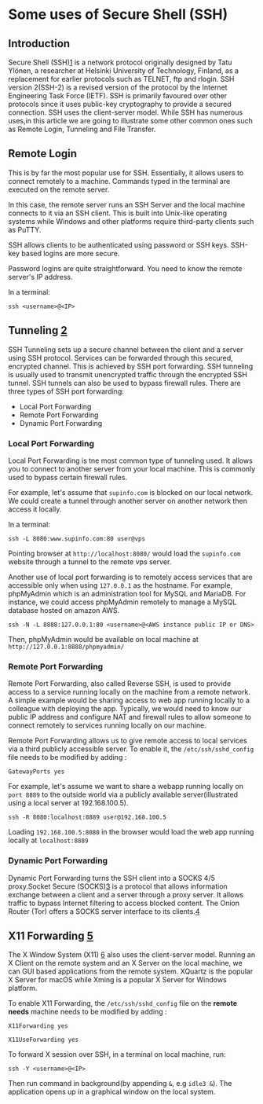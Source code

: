 # Some uses of Secure Shell (SSH)

## Introduction
Secure Shell (SSH)[1](https://en.wikipedia.org/wiki/Secure_Shell) is a network protocol originally designed by Tatu Ylönen, a researcher at Helsinki University of Technology, Finland, as a replacement for earlier protocols such as TELNET, ftp and rlogin. SSH version 2(SSH-2) is a revised version of the protocol by the Internet Engineering Task Force (IETF). SSH is primarily favoured over other protocols since it uses public-key cryptography to provide a secured connection. SSH uses the client-server model. While SSH has numerous uses,in this article we are going to illustrate some other common ones such as Remote Login,  Tunneling and File Transfer. 

## Remote Login
This is by far the most popular use for SSH. Essentially, it allows users to connect remotely to a machine. Commands typed in the terminal are executed on the remote server. 

In this case, the remote server runs an SSH Server and the local machine connects to it via an SSH client. This is built into Unix-like operating systems while Windows and other platforms require third-party clients such as PuTTY.

SSH allows clients to be authenticated using password or SSH keys. SSH-key based logins are more secure.

Password logins are quite straightforward. You need to know the remote server's IP address.

In a terminal:
```shell
ssh <username>@<IP>
```

## Tunneling [2](https://en.wikipedia.org/wiki/Tunneling_protocol#Secure_Shell_tunneling) 

SSH Tunneling sets up a secure channel between the client and a server using SSH protocol. Services can be forwarded through this secured, encrypted channel. This is achieved by SSH port forwarding. SSH tunneling is usually used to transmit unencrypted traffic through the encrypted SSH tunnel. SSH tunnels can also be used to bypass firewall rules. There are three types of SSH port forwarding:
- Local Port Forwarding
- Remote Port Forwarding
- Dynamic Port Forwarding

### Local Port Forwarding
Local Port Forwarding is tne most common type of tunneling used. It allows you to connect to another server from your local machine. This is commonly used to bypass certain firewall rules. 

For example, let's assume that `supinfo.com` is blocked on our local network. We could create a tunnel through another server on another network then access it locally.

In a terminal:


```shell
ssh -L 8080:www.supinfo.com:80 user@vps
```
Pointing browser at `http://localhost:8080/` would load the `supinfo.com` website through a tunnel to the remote vps server.

Another use of local port forwarding is to remotely access services that are accessible only when using `127.0.0.1` as the hostname. For example, phpMyAdmin which is an administration tool for MySQL and MariaDB. For instance, we could access phpMyAdmin remotely to manage a MySQL database hosted on amazon AWS. 

```shell
ssh -N -L 8888:127.0.0.1:80 <username>@<AWS instance public IP or DNS>
```
Then, phpMyAdmin would be available on local machine at `http://127.0.0.1:8888/phpmyadmin/`

### Remote Port Forwarding
Remote Port Forwarding, also called Reverse SSH, is used to provide access to a service running locally on the machine from a remote network. A simple example would be sharing access to web app running locally to a colleague with deploying the app. Typically, we would need to know our public IP address and configure NAT and firewall rules to allow someone to connect remotely to services running locally on our machine. 

Remote Port Forwarding allows us to give remote access to local services via a third publicly accessible server. To enable it, the `/etc/ssh/sshd_config` file needs to be modified by adding :

```shell
GatewayPorts yes
```

For example, let's assume we want to share a webapp running locally on `port 8889` to the outside world via a publicly available server(illustrated using a local server at 192.168.100.5). 

```shell
ssh -R 8080:localhost:8889 user@192.168.100.5
```

Loading `192.168.100.5:8080`  in the browser would load the web app running locally at `localhost:8889`

### Dynamic Port Forwarding

Dynamic Port Forwarding turns the SSH client into a SOCKS 4/5 proxy.Socket Secure (SOCKS)[3](https://en.wikipedia.org/wiki/SOCKS) is a protocol that allows information exchange between a client and a server through a proxy server. It allows traffic to bypass Internet filtering to access blocked content. The Onion Router (Tor) offers a SOCKS server interface to its clients.[4](https://www.torproject.org/docs/faq.html.en#TBBSocksPort)

## X11 Forwarding [5](http://www.cs.umd.edu/~nelson/classes/utilities/xforwarding.shtml)

The X Window System (X11) [6](https://en.wikipedia.org/wiki/X_Window_System) also uses the client-server model. Running an X Client on the remote system and an X Server on the local machine, we can GUI based applications from the remote system. XQuartz is the popular X Server for macOS while Xming is a popular X Server for Windows platform.

To enable X11 Forwarding, the `/etc/ssh/sshd_config` file on the __remote needs__ machine needs to be modified by adding :

```shell
X11Forwarding yes

X11UseForwarding yes
```

To forward X session over SSH, in a terminal on local machine, run:
```shell
ssh -Y <username>@<IP>
``` 
Then run command in background(by appending `&`, e.g `idle3 &`). The application opens up in a graphical window on the local system.

